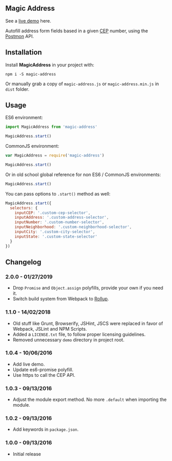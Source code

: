 ## Magic Address

See a [live demo](https://henriquesilverio.github.io/magic-address) here.

Autofill address form fields based in a given [CEP](https://en.wikipedia.org/wiki/C%C3%B3digo_de_Endere%C3%A7amento_Postal) number, using the [Postmon](http://postmon.com.br) API.

## Installation

Install **MagicAddress** in your project with:

`npm i -S magic-address`

Or manually grab a copy of `magic-address.js` or `magic-address.min.js` in `dist` folder.

## Usage

ES6 environment:

```javascript
import MagicAddress from 'magic-address'

MagicAddress.start()
```

CommonJS environment:

```javascript
var MagicAddress = require('magic-address')

MagicAddress.start()
```

Or in old school global reference for non ES6 / CommonJS environments:

```javascript
MagicAddress.start()
```

You can pass options to `.start()` method as well:

```javascript
MagicAddress.start({
  selectors: {
    inputCEP: '.custom-cep-selector',
    inputAddress: '.custom-address-selector',
    inputNumber: '.custom-number-selector',
    inputNeighborhood: '.custom-neighborhood-selector',
    inputCity: '.custom-city-selector',
    inputState: '.custom-state-selector'
  }
})
```

## Changelog

### 2.0.0 - 01/27/2019

- Drop `Promise` and `Object.assign` polyfills, provide your own if you need it.
- Switch build system from Webpack to [Rollup](https://rollupjs.org/guide/en).

### 1.1.0 - 14/02/2018

- Old stuff like Grunt, Browserify, JSHint, JSCS were replaced in favor of Webpack, JSLint and NPM Scripts.
- Added a `LICENSE.txt` file, to follow proper licensing guidelines.
- Removed unnecessary `demo` directory in project root.

### 1.0.4 - 10/06/2016

- Add live demo.
- Update es6-promise polyfill.
- Use https to call the CEP API.

### 1.0.3 - 09/13/2016

- Adjust the module export method. No more `.default` when importing the module.

### 1.0.2 - 09/13/2016

- Add keywords in `package.json`.

### 1.0.0 - 09/13/2016

- Initial release
